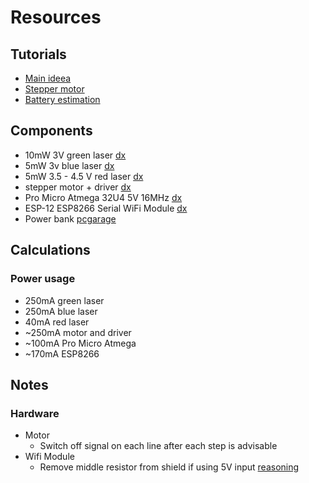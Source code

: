 # Resources
## Tutorials
* [Main ideea](http://www.instructables.com/id/Laser-Lumia-Light-Show/)
* [Stepper motor](https://www.youtube.com/watch?v=B86nqDRskVU)
* [Battery estimation](http://www.powerstream.com/battery-capacity-calculations.htm)


## Components
* 10mW 3V green laser [dx](http://www.dx.com/p/10mw-532nm-green-laser-module-3v-11-9mm-26886)
* 5mW 3v blue laser [dx](http://www.dx.com/p/5mw-405nm-blue-violet-royal-purple-laser-module-3v-80918)
* 5mW 3.5 - 4.5 V red laser [dx](http://www.dx.com/p/150mw-red-dot-laser-diode-module-154145)
* stepper motor + driver [dx](http://www.dx.com/p/5v-stepper-motor-uln2003-driver-board-set-158635)
* Pro Micro Atmega 32U4 5V 16MHz [dx](http://www.dx.com/p/pro-micro-atmega-32u4-5v-16mhz-development-board-module-for-arduino-deep-blue-320958)
* ESP-12 ESP8266 Serial WiFi Module [dx](http://www.dx.com/p/esp-12-esp8266-serial-wifi-wireless-module-w-pcb-antenna-adapter-board-for-arduino-raspberry-pi-379296)
* Power bank [pcgarage](http://www.pcgarage.ro/baterii-externe/hame/h13-10000-mah-silver/)

## Calculations
### Power usage
* 250mA green laser
* 250mA blue laser
* 40mA red laser
* ~250mA motor and driver
* ~100mA Pro Micro Atmega
* ~170mA ESP8266

## Notes
### Hardware
* Motor
  * Switch off signal on each line after each step is advisable
* Wifi Module
  * Remove middle resistor from shield if using 5V input [reasoning](http://club.dx.com/reviews/379296/722838)